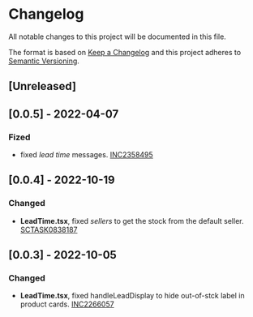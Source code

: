 # Changelog

All notable changes to this project will be documented in this file.

The format is based on [Keep a Changelog](http://keepachangelog.com/en/1.0.0/)
and this project adheres to [Semantic Versioning](http://semver.org/spec/v2.0.0.html).

## [Unreleased]
## [0.0.5] - 2022-04-07

### Fized

- fixed _lead time_ messages. [INC2358495](https://whirlpool.service-now.com/nav_to.do?uri=incident.do%3Fsys_id=370a15354782ad10b079908f746d43be%26sysparm_stack=incident_list.do%3Fsysparm_query=active=true)
## [0.0.4] - 2022-10-19

### Changed

- **LeadTime.tsx**,  fixed _sellers_ to get the stock from the default seller. [SCTASK0838187](https://whirlpool.service-now.com/nav_to.do?uri=%2Fsc_task.do%3Fsys_id%3Db14291b687129190d2b72f45dabb3527)
## [0.0.3] - 2022-10-05

### Changed

- **LeadTime.tsx**,  fixed handleLeadDisplay to hide out-of-stck label in product cards. [INC2266057](https://whirlpool.service-now.com/nav_to.do?uri=incident.do?sys_id=9741c63547da51d0107926c2846d43cc%26sysparm_view=RPTb3a223af4790d5d4c6415701e36d4356)